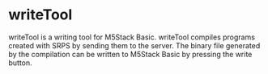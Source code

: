 # writeTool
writeTool is a writing tool for M5Stack Basic. writeTool compiles programs created with SRPS by sending them to the server. The binary file generated by the compilation can be written to M5Stack Basic by pressing the write button.
